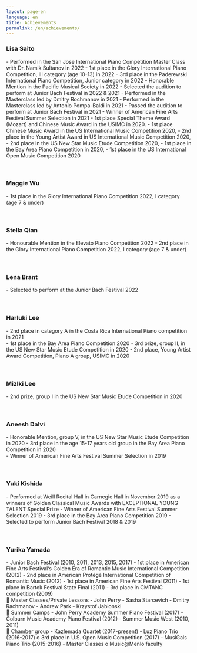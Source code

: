 ```yaml
---
layout: page-en
language: en
title: Achievements
permalink: /en/achievements/
---
```

<h3>Lisa Saito</h3>
- Performed in the San Jose International Piano Competition Master Class with Dr. Namik Sultanov in 2022
- 1st place in the Glory International Piano Competition, III category (age 10-13) in 2022
- 3rd place in the Paderewski International Piano Competition, Junior category in 2022
- Honorable Mention in the Pacific Musical Society in 2022
- Selected the audition to perform at Junior Bach Festival in 2022 & 2021
- Performed in the Masterclass led by Dmitry Rochmanov in 2021
- Performed in the Masterclass led by Antonio Pompa-Baldi in 2021
- Passed the audition to perform at Junior Bach Festival in 2021
- Winner of American Fine Arts Festival Summer Selection in 2021
- 1st place Special Theme Award (Mozart) and Chinese Music Award in the USIMC in 2020.
- 1st place Chinese Music Award in the US International Music Competition 2020,
- 2nd place in the Young Artist Award in US International Music Competition 2020,
- 2nd place in the US New Star Music Etude Competition 2020,
- 1st place in the Bay Area Piano Competition in 2020,
- 1st place in the US International Open Music Competition 2020
<br><br><br>
<h3>Maggie Wu</h3>
- 1st place in the Glory International Piano Competition 2022, I category (age 7 & under)
<br><br><br>
<h3>Stella Qian</h3>
- Honourable Mention in the Elevato Piano Competition 2022
- 2nd place in the Glory International Piano Competition 2022, I category (age 7 & under)
<br><br><br>
<h3>Lena Brant</h3>
- Selected to perform at the Junior Bach Festival 2022
<br><br><br>
<h3>Harluki Lee</h3>
- 2nd place in category A in the Costa Rica International Piano competition in 2021

<br>
- 1st place in the Bay Area Piano Competition 2020
- 3rd prize, group II, in the US New Star Music Etude Competition in 2020
- 2nd place, Young Artist Award Competition, Piano A group, USIMC in 2020
<br><br><br>
<h3>Mizlki Lee</h3>
- 2nd prize, group I in the US New Star Music Etude Competition in 2020
<br><br><br>
<h3>Aneesh Dalvi</h3>
- Honorable Mention, group V, in the US New Star Music Etude Competition in 2020
- 3rd place in the age 15-17 years old group in the Bay Area Piano Competition in 2020

<br>
- Winner of American Fine Arts Festival Summer Selection in 2019
<br><br><br>
<h3>Yuki Kishida</h3>
- Performed at Weill Recital Hall in Carnegie Hall in November 2019 as a winners of Golden Classical Music Awards with EXCEPTIONAL YOUNG TALENT Special Prize
- Winner of American Fine Arts Festival Summer Selection 2019
- 3rd place in the Bay Area Piano Competition 2019
- Selected to perform Junior Bach Festival 2018 & 2019
<br><br><br>
<h3>Yurika Yamada</h3>
- Junior Bach Festival (2010, 2011, 2013, 2015, 2017)
- 1st place in American Fine Arts Festival‘s Golden Era of Romantic Music International Competition (2012)
- 2nd place in American Protégé International Competition of Romantic Music (2012)
- 1st place in American Fine Arts Festival (2011)
- 1st place in Bartok Festival State Final (2011)
- 3rd place in CMTANC competition (2009)

<br>
 Master Classes/Private Lessons
- John Perry
- Sasha Starcevich
- Dmitry Rachmanov
- Andrew Park
- Krzystof Jablonski

<br>
 Summer Camps
- John Perry Academy Summer Piano Festival (2017)
- Colburn Music Academy Piano Festival (2012)
- Summer Music West (2010, 2011)

<br>
 Chamber group
- Kazlemada Quartet (2017-present)
- Luz Piano Trio (2016-2017)
o 3rd place in U.S. Open Music Competition (2017)
- MusiGals Piano Trio (2015-2016)
- Master Classes
o Music@Menlo faculty
